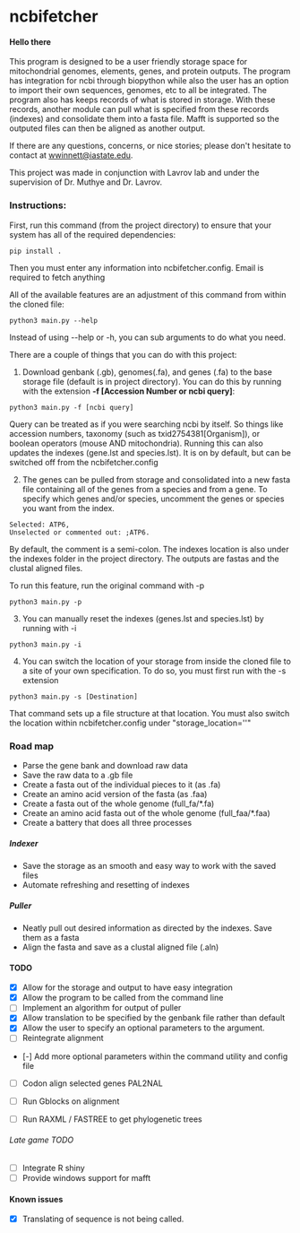 # ncbifetcher

#### Hello there
This program is designed to be a user friendly storage space for mitochondrial genomes, elements, genes, and protein outputs. The program has integration for ncbi through biopython while also the user has an option to import their own sequences, genomes, etc to all be integrated. The program also has keeps records of what is stored in storage. With these records, another module can pull what is specified from these records (indexes) and consolidate them into a fasta file. Mafft is supported so the outputed files can then be aligned as another output.

If there are any questions, concerns, or nice stories; please don't hesitate to contact at wwinnett@iastate.edu.

This project was made in conjunction with Lavrov lab and under the supervision of Dr. Muthye and Dr. Lavrov.

### Instructions:

First, run this command (from the project directory) to ensure that your system has all of the required dependencies:

```
pip install .
```

Then you must enter any information into ncbifetcher.config. Email is required to fetch anything

All of the available features are an adjustment of this command from within the cloned file:
```
python3 main.py --help
```
Instead of using --help or -h, you can sub arguments to do what you need. 

There are a couple of things that you can do with this project:
1) Download genbank (.gb), genomes(.fa), and genes (.fa) to the base storage file (default is in project directory). You can do this by running with the extension **-f [Accession Number or ncbi query]**:

```
python3 main.py -f [ncbi query]
```

Query can be treated as if you were searching ncbi by itself. So things like accession numbers, taxonomy (such as txid2754381[Organism]), or boolean operators (mouse AND mitochondria). Running this can also updates the indexes (gene.lst and species.lst). It is on by default, but can be switched off from the ncbifetcher.config

2) The genes can be pulled from storage and consolidated into a new fasta file containing all of the genes from a species and from a gene. To specify which genes and/or species, uncomment the genes or species you want from the index. 

```
Selected: ATP6,
Unselected or commented out: ;ATP6.
```

By default, the comment is a semi-colon. The indexes location is also under the indexes folder in the project directory. The outputs are fastas and the clustal aligned files. 

To run this feature, run the original command with -p

```
python3 main.py -p
```

3) You can manually reset the indexes (genes.lst and species.lst) by running with -i
```
python3 main.py -i
```

4) You can switch the location of your storage from inside the cloned file to a site of your own specification. To do so, you must first run with the -s extension 
```
python3 main.py -s [Destination]
```
That command sets up a file structure at that location. You must also switch the location within ncbifetcher.config under "storage_location=''"

### Road map 
- Parse the gene bank and download raw data
- Save the raw data to a .gb file
- Create a fasta out of the individual pieces to it (as .fa)
- Create an amino acid version of the fasta (as .faa)
- Create a fasta out of the whole genome (full\_fa/*.fa)
- Create an amino acid fasta out of the whole genome (full_faa/*.faa)
- Create a battery that does all three processes

##### Indexer
- Save the storage as an smooth and easy way to work with the saved files
- Automate refreshing and resetting of indexes

##### Puller
- Neatly pull out desired information as directed by the indexes. Save them as a fasta
- Align the fasta and save as a clustal aligned file (.aln)

#### TODO
- [x] Allow for the storage and output to have easy integration
- [x] Allow the program to be called from the command line
- [ ] Implement an algorithm for output of puller
- [x] Allow translation to be specified by the genbank file rather than default
- [x] Allow the user to specify an optional parameters to the argument.
- [ ] Reintegrate alignment
- [-] Add more optional parameters within the command utility and config file

- [ ] Codon align selected genes PAL2NAL
- [ ] Run Gblocks on alignment
- [ ] Run RAXML / FASTREE to get phylogenetic trees


###### Late game TODO 
- [ ] Integrate R shiny
- [ ] Provide windows support for mafft

#### Known issues
- [x] Translating of sequence is not being called.
